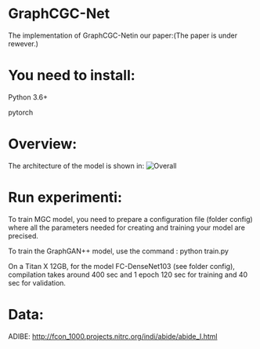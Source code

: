 # GraphCGC-Net
 The implementation of GraphCGC-Netin our paper:(The paper is under rewever.)
# You need to install:
 Python 3.6+
 
 pytorch 
# Overview:
The architecture of the model is shown in: 
![Overall](https://user-images.githubusercontent.com/92975068/138672480-0f015378-0adf-4f99-a566-9914a73a12da.png)

# Run experimenti:

To train MGC model, you need to prepare a configuration file (folder config) where all the parameters needed for creating and training your model are precised. 

To train the GraphGAN++ model, use the command :  python train.py

On a Titan X 12GB, for the model FC-DenseNet103 (see folder config), compilation takes around 400 sec and 1 epoch 120 sec for training and 40 sec for validation.
# Data:
ADIBE: http://fcon_1000.projects.nitrc.org/indi/abide/abide_I.html
